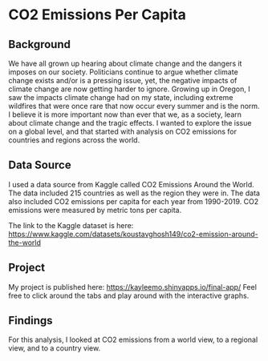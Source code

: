 # CO2 Emissions Per Capita

## Background
We have all grown up hearing about climate change and the dangers it imposes on our society. Politicians continue to argue whether climate change exists and/or is a pressing issue, yet, the negative impacts of climate change are now getting harder to ignore. Growing up in Oregon, I saw the impacts climate change had on my state, including extreme wildfires that were once rare that now occur every summer and is the norm. I believe it is more important now than ever that we, as a society, learn about climate change and the tragic effects. I wanted to explore the issue on a global level, and that started with analysis on CO2 emissions for countries and regions across the world. 

## Data Source
I used a data source from Kaggle called CO2 Emissions Around the World. The data included 215 countries as well as the region they were in. The data also included CO2 emissions per capita for each year from 1990-2019. CO2 emissions were measured by metric tons per capita.

The link to the Kaggle dataset is here: <https://www.kaggle.com/datasets/koustavghosh149/co2-emission-around-the-world>

## Project
My project is published here: <https://kayleemo.shinyapps.io/final-app/>
Feel free to click around the tabs and play around with the interactive graphs.



## Findings
For this analysis, I looked at CO2 emissions from a world view, to a regional view, and to a country view. 
